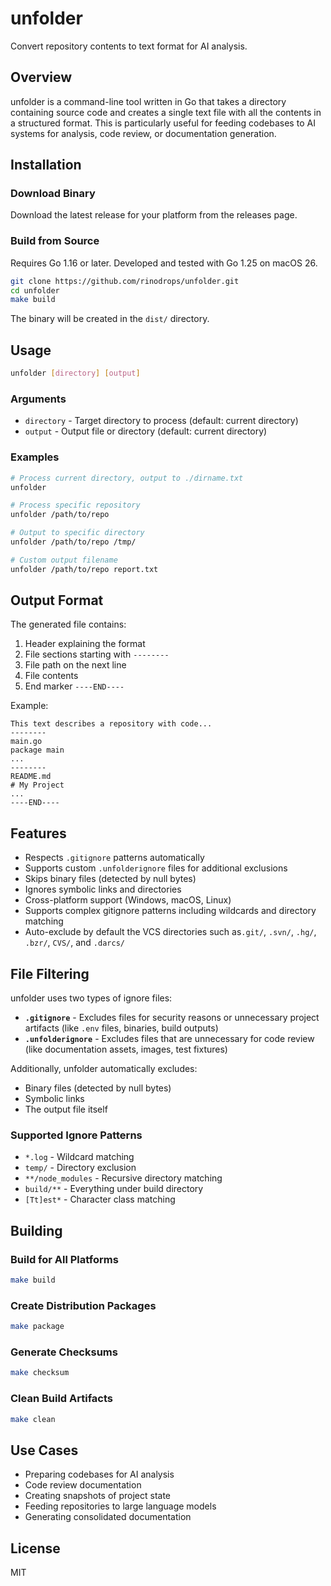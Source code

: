 # unfolder

Convert repository contents to text format for AI analysis.

## Overview

unfolder is a command-line tool written in Go that takes a directory containing source code and creates a single text file with all the contents in a structured format. This is particularly useful for feeding codebases to AI systems for analysis, code review, or documentation generation.

## Installation

### Download Binary

Download the latest release for your platform from the releases page.

### Build from Source

Requires Go 1.16 or later. Developed and tested with Go 1.25 on macOS 26.

```bash
git clone https://github.com/rinodrops/unfolder.git
cd unfolder
make build
```

The binary will be created in the `dist/` directory.

## Usage

```bash
unfolder [directory] [output]
```

### Arguments

- `directory` - Target directory to process (default: current directory)
- `output` - Output file or directory (default: current directory)

### Examples

```bash
# Process current directory, output to ./dirname.txt
unfolder

# Process specific repository
unfolder /path/to/repo

# Output to specific directory
unfolder /path/to/repo /tmp/

# Custom output filename
unfolder /path/to/repo report.txt
```

## Output Format

The generated file contains:

1. Header explaining the format
2. File sections starting with `--------`
3. File path on the next line
4. File contents
5. End marker `----END----`

Example:
```
This text describes a repository with code...
--------
main.go
package main
...
--------
README.md
# My Project
...
----END----
```

## Features

- Respects `.gitignore` patterns automatically
- Supports custom `.unfolderignore` files for additional exclusions
- Skips binary files (detected by null bytes)
- Ignores symbolic links and directories
- Cross-platform support (Windows, macOS, Linux)
- Supports complex gitignore patterns including wildcards and directory matching
- Auto-exclude by default the VCS directories such as`.git/`, `.svn/`, `.hg/`, `.bzr/`, `CVS/`, and `.darcs/`

## File Filtering

unfolder uses two types of ignore files:

- **`.gitignore`** - Excludes files for security reasons or unnecessary project artifacts (like `.env` files, binaries, build outputs)
- **`.unfolderignore`** - Excludes files that are unnecessary for code review (like documentation assets, images, test fixtures)

Additionally, unfolder automatically excludes:

- Binary files (detected by null bytes)
- Symbolic links
- The output file itself

### Supported Ignore Patterns

- `*.log` - Wildcard matching
- `temp/` - Directory exclusion
- `**/node_modules` - Recursive directory matching
- `build/**` - Everything under build directory
- `[Tt]est*` - Character class matching

## Building

### Build for All Platforms

```bash
make build
```

### Create Distribution Packages

```bash
make package
```

### Generate Checksums

```bash
make checksum
```

### Clean Build Artifacts

```bash
make clean
```

## Use Cases

- Preparing codebases for AI analysis
- Code review documentation
- Creating snapshots of project state
- Feeding repositories to large language models
- Generating consolidated documentation

## License

MIT